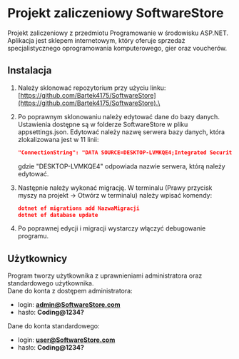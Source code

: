 # Projekt zaliczeniowy SoftwareStore

Projekt zaliczeniowy z przedmiotu Programowanie w środowisku ASP.NET. Aplikacja jest sklepem internetowym, który oferuje sprzedaż specjalistycznego oprogramowania komputerowego, gier oraz voucherów. 

## Instalacja

1. Należy sklonować repozytorium przy użyciu linku: [https://github.com/Bartek4175/SoftwareStore](https://github.com/Bartek4175/SoftwareStore).\
2. Po poprawnym sklonowaniu należy edytować dane do bazy danych. Ustawienia dostępne są w folderze SoftwareStore w pliku appsettings.json. Edytować należy nazwę serwera bazy danych, która zlokalizowana jest w 11 linii:
    ```json
    "ConnectionString": "DATA SOURCE=DESKTOP-LVMKQE4;Integrated Security=true;DATABASE=SoftwareStore;TrustServerCertificate=True;"
    ```
    gdzie "DESKTOP-LVMKQE4" odpowiada nazwie serwera, którą należy edytować.

3. Następnie należy wykonać migrację. W terminalu (Prawy przycisk myszy na projekt -> Otwórz w terminalu) należy wpisać komendy:
    ```json
    dotnet ef migrations add NazwaMigracji
    dotnet ef database update
    ```

4. Po poprawnej edycji i migracji wystarczy włączyć debugowanie programu.

## Użytkownicy
Program tworzy użytkownika z uprawnieniami administratora oraz standardowego użytkownika.\
Dane do konta z dostępem administratora:
 - login: **admin@SoftwareStore.com**
 - hasło: **Coding@1234?**

Dane do konta standardowego:
 - login: **user@SoftwareStore.com**
 - hasło: **Coding@1234?**
